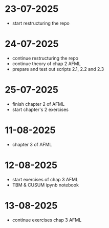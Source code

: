 # 23-07-2025
- start restructuring the repo

# 24-07-2025
- continue restructuring the repo
- continue theory of chap 2 AFML
- prepare and test out scripts 2.1, 2.2 and 2.3

# 25-07-2025
- finish chapter 2 of AFML
- start chapter's 2 exercises

# 11-08-2025
- chapter 3 of AFML

# 12-08-2025
- start exercises of chap 3 AFML
- TBM & CUSUM ipynb notebook

# 13-08-2025
- continue exercises chap 3 AFML